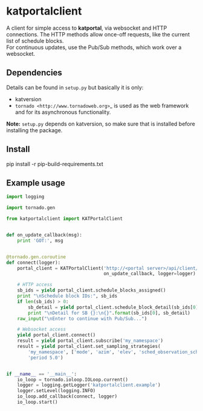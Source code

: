 katportalclient
===============

A client for simple access to **katportal**, via websocket and HTTP connections.
The HTTP methods allow once-off requests, like the current list of schedule blocks.  
For continuous updates, use the Pub/Sub methods, which work over a websocket.

Dependencies
------------
Details can be found in `setup.py` but basically it is only:

- katversion
- `tornado <http://www.tornadoweb.org>`_ is used as the web framework and for its asynchronous functionality.

**Note:** `setup.py` depends on katversion, so make sure that is installed before
installing the package.

Install
-------
pip install -r pip-build-requirements.txt

Example usage
-------------
```python
import logging

import tornado.gen

from katportalclient import KATPortalClient


def on_update_callback(msg):
    print 'GOT:', msg


@tornado.gen.coroutine
def connect(logger):
    portal_client = KATPortalClient('http://<portal server>/api/client/<subarray #>',
                                    on_update_callback, logger=logger)

    # HTTP access
    sb_ids = yield portal_client.schedule_blocks_assigned()
    print "\nSchedule block IDs:", sb_ids
    if len(sb_ids) > 0:
        sb_detail = yield portal_client.schedule_block_detail(sb_ids[0])
        print "\nDetail for SB {}:\n{}".format(sb_ids[0], sb_detail)
    raw_input("\nEnter to continue with Pub/Sub...")

    # Websocket access
    yield portal_client.connect()
    result = yield portal_client.subscribe('my_namespace')
    result = yield portal_client.set_sampling_strategies(
        'my_namespace', ['mode', 'azim', 'elev', 'sched_observation_schedule'],
        'period 5.0')


if __name__ == '__main__':
    io_loop = tornado.ioloop.IOLoop.current()
    logger = logging.getLogger('katportalclient.example')
    logger.setLevel(logging.INFO)
    io_loop.add_callback(connect, logger)
    io_loop.start()

```
